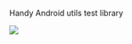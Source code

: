 Handy Android utils test library

[![](https://jitpack.io/v/trueddd/handy.svg)](https://jitpack.io/#trueddd/handy)

